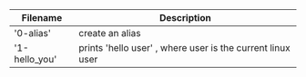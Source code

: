 | Filename | Description |
| -------- | ----------- |
| '0-alias' | create an alias |
| '1-hello_you' | prints 'hello user' , where user is the current linux user |
